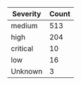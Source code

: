| Severity | Count |
|----------|-------|
| medium | 513 |
| high | 204 |
| critical | 10 |
| low | 16 |
| Unknown | 3 |
